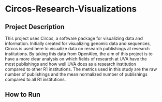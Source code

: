 # Circos-Research-Visualizations

## Project Description
This project uses Circos, a software package for visualizing data and information. Initially created for visualizing genomic data and sequences, Circos is used here to visualize data on research publishings at research institutions. By taking this data from OpenAlex, the aim of this project is to have a more clear analysis on which fields of research at UVA have the most publishings and how well UVA does as a research institution compared to other R1 institutions. The metrics used in this study are the raw number of publishings and the mean normalized number of publishings compared to all R1 institutions.

## How to Run
